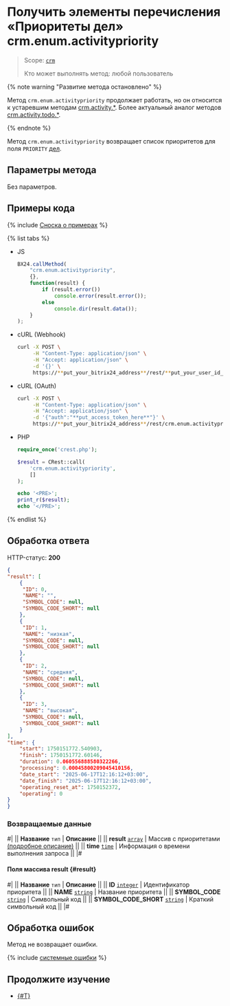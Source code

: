 # Получить элементы перечисления «Приоритеты дел» crm.enum.activitypriority

> Scope: [`crm`](../../../../scopes/permissions.md)
>
> Кто может выполнять метод: любой пользователь

{% note warning "Развитие метода остановлено" %}

Метод `crm.enum.activitypriority` продолжает работать, но он относится к устаревшим методам [crm.activity.*](../../../timeline/activities/index.md). Более актуальный аналог методов [crm.activity.todo.*](../../../timeline/activities/todo/index.md). 

{% endnote %}

Метод `crm.enum.activitypriority` возвращает список приоритетов для поля `PRIORITY` [дел](../../../timeline/activities/index.md).

## Параметры метода

Без параметров.

## Примеры кода

{% include [Сноска о примерах](../../../../../_includes/examples.md) %}

{% list tabs %}

- JS

    ```js
    BX24.callMethod(
        "crm.enum.activitypriority",
        {},
        function(result) {
            if (result.error())
                console.error(result.error());
            else
                console.dir(result.data());
        }
    );
    ```

- cURL (Webhook)

    ```bash
    curl -X POST \
         -H "Content-Type: application/json" \
         -H "Accept: application/json" \
         -d '{}' \
         https://**put_your_bitrix24_address**/rest/**put_your_user_id_here**/**put_your_webbhook_here**/crm.enum.activitypriority
    ```

- cURL (OAuth)

    ```bash
    curl -X POST \
         -H "Content-Type: application/json" \
         -H "Accept: application/json" \
         -d '{"auth":"**put_access_token_here**"}' \
         https://**put_your_bitrix24_address**/rest/crm.enum.activitypriority
    ```

- PHP

    ```php
    require_once('crest.php');

    $result = CRest::call(
        'crm.enum.activitypriority',
        []
    );

    echo '<PRE>';
    print_r($result);
    echo '</PRE>';
    ```

{% endlist %}

## Обработка ответа

HTTP-статус: **200**

```json
{
"result": [
    {
     "ID": 0,
     "NAME": "",
     "SYMBOL_CODE": null,
     "SYMBOL_CODE_SHORT": null
    },
    {
     "ID": 1,
     "NAME": "низкая",
     "SYMBOL_CODE": null,
     "SYMBOL_CODE_SHORT": null
    },
    {
     "ID": 2,
     "NAME": "средняя",
     "SYMBOL_CODE": null,
     "SYMBOL_CODE_SHORT": null
    },
    {
     "ID": 3,
     "NAME": "высокая",
     "SYMBOL_CODE": null,
     "SYMBOL_CODE_SHORT": null
    }
],
"time": {
    "start": 1750151772.540903,
    "finish": 1750151772.60146,
    "duration": 0.060556888580322266,
    "processing": 0.00045800209045410156,
    "date_start": "2025-06-17T12:16:12+03:00",
    "date_finish": "2025-06-17T12:16:12+03:00",
    "operating_reset_at": 1750152372,
    "operating": 0
}
}
```

### Возвращаемые данные

#|
|| **Название**
`тип` | **Описание** ||
|| **result**
[`array`](../../../../data-types.md) | Массив с приоритетами [(подробное описание)](#result) ||
|| **time**
[`time`](../../../../data-types.md#time) | Информация о времени выполнения запроса ||
|#

#### Поля массива result {#result}

#|
|| **Название**
`тип` | **Описание** ||
|| **ID**
[`integer`](../../../../data-types.md) | Идентификатор приоритета ||
|| **NAME**
[`string`](../../../../data-types.md) | Название приоритета ||
|| **SYMBOL_CODE**
[`string`](../../../../data-types.md) | Символьный код ||
|| **SYMBOL_CODE_SHORT**
[`string`](../../../../data-types.md) | Краткий символьный код ||
|#

## Обработка ошибок

Метод не возвращает ошибки.

{% include [системные ошибки](../../../../../_includes/system-errors.md) %}

## Продолжите изучение

- [{#T}](./../index.md)
